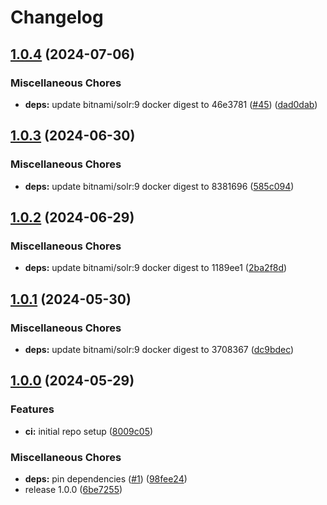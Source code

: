 # Changelog

## [1.0.4](https://github.com/teutonet/oci-images/compare/solr-ckan-v1.0.3...solr-ckan-v1.0.4) (2024-07-06)


### Miscellaneous Chores

* **deps:** update bitnami/solr:9 docker digest to 46e3781 ([#45](https://github.com/teutonet/oci-images/issues/45)) ([dad0dab](https://github.com/teutonet/oci-images/commit/dad0dabf82658c235342b3ceadea8a8eaa837596))

## [1.0.3](https://github.com/teutonet/oci-images/compare/solr-ckan-v1.0.2...solr-ckan-v1.0.3) (2024-06-30)


### Miscellaneous Chores

* **deps:** update bitnami/solr:9 docker digest to 8381696 ([585c094](https://github.com/teutonet/oci-images/commit/585c094add164a8237a84fb2a0eb742fe9231c6f))

## [1.0.2](https://github.com/teutonet/oci-images/compare/solr-ckan-v1.0.1...solr-ckan-v1.0.2) (2024-06-29)


### Miscellaneous Chores

* **deps:** update bitnami/solr:9 docker digest to 1189ee1 ([2ba2f8d](https://github.com/teutonet/oci-images/commit/2ba2f8db5350e88fd9989df043b2df2d5425561c))

## [1.0.1](https://github.com/teutonet/oci-images/compare/solr-ckan-v1.0.0...solr-ckan-v1.0.1) (2024-05-30)


### Miscellaneous Chores

* **deps:** update bitnami/solr:9 docker digest to 3708367 ([dc9bdec](https://github.com/teutonet/oci-images/commit/dc9bdececf67b6210e39add3f4af219dc35bbbe1))

## [1.0.0](https://github.com/teutonet/oci-images/compare/solr-ckan-v0.1.0...solr-ckan-v1.0.0) (2024-05-29)


### Features

* **ci:** initial repo setup ([8009c05](https://github.com/teutonet/oci-images/commit/8009c050a2ef05c2d1dd5c6406f6499064442b46))


### Miscellaneous Chores

* **deps:** pin dependencies ([#1](https://github.com/teutonet/oci-images/issues/1)) ([98fee24](https://github.com/teutonet/oci-images/commit/98fee2463e2464390affc4c52c3dbe95151ff5f6))
* release 1.0.0 ([6be7255](https://github.com/teutonet/oci-images/commit/6be725545d58cb559c435c759af1f25b69743186))
